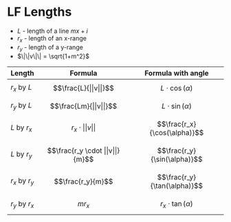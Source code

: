 # LF Lengths

- $L$ - length of a line $mx+i$
- $r_x$ - length of an x-range
- $r_y$ - length of a y-range
- $\|\|v\|\| = \sqrt{1+m^2}$

| Length | Formula | Formula with angle |
|--|--|--|
| $r_x$ by $L$ | $$\frac{L}{\|\|v\|\|}$$ | $$L \cdot \cos(\alpha)$$ |
| $r_y$ by $L$ | $$\frac{Lm}{\|\|v\|\|}$$ | $$L \cdot \sin(\alpha)$$ |
| $L$ by $r_x$ | $$r_x \cdot \|\|v\|\|$$ | $$\frac{r_x}{\cos(\alpha)}$$ |
| $L$ by $r_y$ | $$\frac{r_y \cdot \|\|v\|\|}{m}$$ | $$\frac{r_y}{\sin(\alpha)}$$ |
| $r_x$ by $r_y$ | $$\frac{r_y}{m}$$ | $$\frac{r_y}{\tan(\alpha)}$$ |
| $r_y$ by $r_x$ | $$mr_x$$ | $$r_x \cdot \tan(\alpha)$$ |
